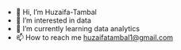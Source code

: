 - 👋 Hi, I’m Huzaifa-Tambal
- 👀 I’m interested in data
- 🌱 I’m currently learning data analytics
- 📫 How to reach me huzaifatambal1@gmail.com

<!---
tambal1/tambal1 is a ✨ special ✨ repository because its `README.md` (this file) appears on your GitHub profile.
You can click the Preview link to take a look at your changes.
--->
